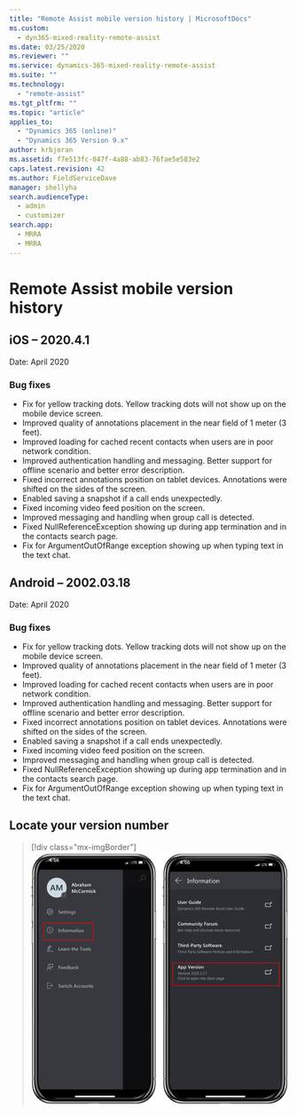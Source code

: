 ```yaml
---
title: "Remote Assist mobile version history | MicrosoftDocs"
ms.custom: 
  - dyn365-mixed-reality-remote-assist
ms.date: 03/25/2020
ms.reviewer: ""
ms.service: dynamics-365-mixed-reality-remote-assist
ms.suite: ""
ms.technology: 
  - "remote-assist"
ms.tgt_pltfrm: ""
ms.topic: "article"
applies_to: 
  - "Dynamics 365 (online)"
  - "Dynamics 365 Version 9.x"
author: krbjoran
ms.assetid: f7e513fc-047f-4a88-ab83-76fae5e583e2
caps.latest.revision: 42
ms.author: FieldServiceDave
manager: shellyha
search.audienceType: 
  - admin
  - customizer
search.app: 
  - MRRA
  - MRRA
---
```


# Remote Assist mobile version history

## iOS – 2020.4.1 

Date: April 2020

### Bug fixes

- Fix for yellow tracking dots. Yellow tracking dots will not show up on the mobile device screen.
- Improved quality of annotations placement in the near field of 1 meter (3 feet).
- Improved loading for cached recent contacts when users are in poor network condition. 
- Improved authentication handling and messaging. Better support for offline scenario and better error description.
- Fixed incorrect annotations position on tablet devices. Annotations were shifted on the sides of the screen.
- Enabled saving a snapshot if a call ends unexpectedly.
- Fixed incoming video feed position on the screen.
- Improved messaging and handling when group call is detected.
- Fixed NullReferenceException showing up during app termination and in the contacts search page.
- Fix for ArgumentOutOfRange exception showing up when typing text in the text chat.

## Android – 2002.03.18

Date: April 2020

### Bug fixes

- Fix for yellow tracking dots. Yellow tracking dots will not show up on the mobile device screen.
- Improved quality of annotations placement in the near field of 1 meter (3 feet).
- Improved loading for cached recent contacts when users are in poor network condition. 
- Improved authentication handling and messaging. Better support for offline scenario and better error description.
- Fixed incorrect annotations position on tablet devices. Annotations were shifted on the sides of the screen.
- Enabled saving a snapshot if a call ends unexpectedly.
- Fixed incoming video feed position on the screen.
- Improved messaging and handling when group call is detected.
- Fixed NullReferenceException showing up during app termination and in the contacts search page.
- Fix for ArgumentOutOfRange exception showing up when typing text in the text chat.



## Locate your version number

> [!div class="mx-imgBorder"]
> ![Screenshot of ](./media/ram-version-history-locate.png)
